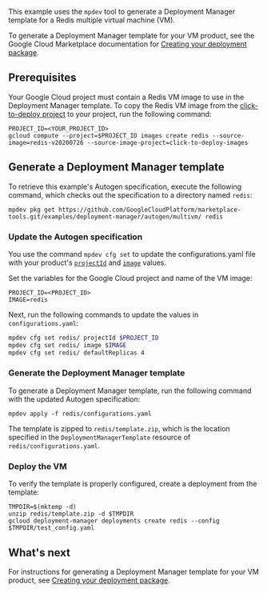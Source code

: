 This example uses the `mpdev` tool to generate a Deployment Manager template for a Redis multiple virtual machine (VM).

To generate a Deployment Manager template for your VM product, 
see the Google Cloud Marketplace documentation for [Creating your deployment package](https://cloud.google.com/marketplace/docs/partners/vm/create-deployment-package).

## Prerequisites

Your Google Cloud project must contain a Redis VM image to use in the
Deployment Manager template. To copy the Redis VM image from the
[click-to-deploy project](https://github.com/GoogleCloudPlatform/click-to-deploy)
to your project, run the following command:

```
PROJECT_ID=<YOUR_PROJECT_ID>
gcloud compute --project=$PROJECT_ID images create redis --source-image=redis-v20200726 --source-image-project=click-to-deploy-images
```

## Generate a Deployment Manager template

To retrieve this example's Autogen specification, execute the following command, which checks out the
specification to a directory named `redis`:

```
mpdev pkg get https://github.com/GoogleCloudPlatform/marketplace-tools.git/examples/deployment-manager/autogen/multivm/ redis
```

### Update the Autogen specification

You use the command `mpdev cfg set` to update the configurations.yaml file with your product's
[`projectId`](../../../../docs/autogen-reference.md#cloud.deploymentmanager.autogen.ImageSpec)
and [`image`](../../../../docs/autogen-reference.md#cloud.deploymentmanager.autogen.ImageSpec)
values.

Set the variables for the Google Cloud project and name of the VM image:

```
PROJECT_ID=<PROJECT_ID>
IMAGE=redis
```

Next, run the following commands to update the values in `configurations.yaml`:

```bash
mpdev cfg set redis/ projectId $PROJECT_ID
mpdev cfg set redis/ image $IMAGE
mpdev cfg set redis/ defaultReplicas 4
```

### Generate the Deployment Manager template

To generate a Deployment Manager template, run the following command with the updated
Autogen specification:

```
mpdev apply -f redis/configurations.yaml
```

The template is zipped to `redis/template.zip`, which is the location specified
in the `DeploymentManagerTemplate` resource of `redis/configurations.yaml`.

### Deploy the VM

To verify the template is properly configured, create a deployment from
the template:

```
TMPDIR=$(mktemp -d)
unzip redis/template.zip -d $TMPDIR
gcloud deployment-manager deployments create redis --config $TMPDIR/test_config.yaml
```

## What's next

For instructions for generating a Deployment Manager template for your
VM product, see [Creating your deployment package](https://cloud.google.com/marketplace/docs/partners/vm/create-deployment-package).